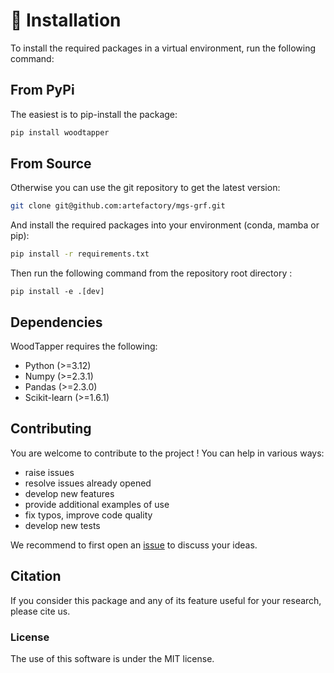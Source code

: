 
# 🌳 Installation

To install the required packages in a virtual environment, run the following command:

## From PyPi
The easiest is to pip-install the package:
```bash
pip install woodtapper
```

## From Source
Otherwise you can use the git repository to get the latest version:
```bash
git clone git@github.com:artefactory/mgs-grf.git
```
And install the required packages into your environment (conda, mamba or pip):
```bash
pip install -r requirements.txt
```
Then run the following command from the repository root directory :
```
pip install -e .[dev]
```

## Dependencies

WoodTapper requires the following:

* Python (>=3.12)
* Numpy (>=2.3.1)
* Pandas (>=2.3.0)
* Scikit-learn (>=1.6.1)

## Contributing
You are welcome to contribute to the project ! You can help in various ways:

* raise issues
* resolve issues already opened
* develop new features
* provide additional examples of use
* fix typos, improve code quality
* develop new tests

We recommend to first open an [issue](https://github.com/artefactory/woodtapper/issues) to discuss your ideas.

## Citation

If you consider this package and any of its feature useful for your research, please cite us.

### License

The use of this software is under the MIT license.
